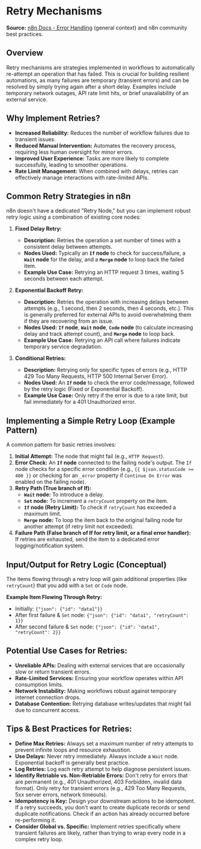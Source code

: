 # Retry Mechanisms

**Source:** [n8n Docs - Error Handling](https://docs.n8n.io/integrations/error-handling/) (general context) and n8n community best practices.

## Overview
Retry mechanisms are strategies implemented in workflows to automatically re-attempt an operation that has failed. This is crucial for building resilient automations, as many failures are temporary (transient errors) and can be resolved by simply trying again after a short delay. Examples include temporary network outages, API rate limit hits, or brief unavailability of an external service.

## Why Implement Retries?

* **Increased Reliability:** Reduces the number of workflow failures due to transient issues.
* **Reduced Manual Intervention:** Automates the recovery process, requiring less human oversight for minor errors.
* **Improved User Experience:** Tasks are more likely to complete successfully, leading to smoother operations.
* **Rate Limit Management:** When combined with delays, retries can effectively manage interactions with rate-limited APIs.

## Common Retry Strategies in n8n

n8n doesn't have a dedicated "Retry Node," but you can implement robust retry logic using a combination of existing core nodes:

1.  **Fixed Delay Retry:**
    * **Description:** Retries the operation a set number of times with a consistent delay between attempts.
    * **Nodes Used:** Typically an **`If` node** to check for success/failure, a **`Wait` node** for the delay, and a **`Merge` node** to loop back the failed item.
    * **Example Use Case:** Retrying an HTTP request 3 times, waiting 5 seconds between each attempt.

2.  **Exponential Backoff Retry:**
    * **Description:** Retries the operation with increasing delays between attempts (e.g., 1 second, then 2 seconds, then 4 seconds, etc.). This is generally preferred for external APIs to avoid overwhelming them if they are recovering from an issue.
    * **Nodes Used:** **`If` node**, **`Wait` node**, **`Code` node** (to calculate increasing delay and track attempt count), and **`Merge` node** to loop back.
    * **Example Use Case:** Retrying an API call where failures indicate temporary service degradation.

3.  **Conditional Retries:**
    * **Description:** Retrying only for specific types of errors (e.g., HTTP 429 Too Many Requests, HTTP 500 Internal Server Error).
    * **Nodes Used:** An **`If` node** to check the error code/message, followed by the retry logic (Fixed or Exponential Backoff).
    * **Example Use Case:** Only retry if the error is due to a rate limit, but fail immediately for a 401 Unauthorized error.

## Implementing a Simple Retry Loop (Example Pattern)

A common pattern for basic retries involves:

1.  **Initial Attempt:** The node that might fail (e.g., `HTTP Request`).
2.  **Error Check:** An **`If` node** connected to the failing node's output. The `If` node checks for a specific error condition (e.g., `{{ $json.statusCode >= 400 }}` or checking for an `_error` property if `Continue On Error` was enabled on the failing node).
3.  **Retry Path (True branch of If):**
    * **`Wait` node:** To introduce a delay.
    * **`Set` node:** To increment a `retryCount` property on the item.
    * **`If` node (Retry Limit):** To check if `retryCount` has exceeded a maximum limit.
    * **`Merge` node:** To loop the item back to the original failing node for another attempt (if retry limit not exceeded).
4.  **Failure Path (False branch of If for retry limit, or a final error handler):** If retries are exhausted, send the item to a dedicated error logging/notification system.

## Input/Output for Retry Logic (Conceptual)

The items flowing through a retry loop will gain additional properties (like `retryCount`) that you add with a `Set` or `Code` node.

**Example Item Flowing Through Retry:**
* Initially: `{"json": {"id": "data1"}}`
* After first failure & `Set` node: `{"json": {"id": "data1", "retryCount": 1}}`
* After second failure & `Set` node: `{"json": {"id": "data1", "retryCount": 2}}`

## Potential Use Cases for Retries:
* **Unreliable APIs:** Dealing with external services that are occasionally slow or return transient errors.
* **Rate-Limited Services:** Ensuring your workflow operates within API consumption limits.
* **Network Instability:** Making workflows robust against temporary internet connection drops.
* **Database Contention:** Retrying database writes/updates that might fail due to concurrent access.

## Tips & Best Practices for Retries:
* **Define Max Retries:** Always set a maximum number of retry attempts to prevent infinite loops and resource exhaustion.
* **Use Delays:** Never retry immediately. Always include a `Wait` node. Exponential backoff is generally best practice.
* **Log Retries:** Log each retry attempt to help diagnose persistent issues.
* **Identify Retriable vs. Non-Retriable Errors:** Don't retry for errors that are permanent (e.g., 401 Unauthorized, 403 Forbidden, invalid data format). Only retry for transient errors (e.g., 429 Too Many Requests, 5xx server errors, network timeouts).
* **Idempotency is Key:** Design your downstream actions to be idempotent. If a retry succeeds, you don't want to create duplicate records or send duplicate notifications. Check if an action has already occurred before re-performing it.
* **Consider Global vs. Specific:** Implement retries specifically where transient failures are likely, rather than trying to wrap every node in a complex retry loop.